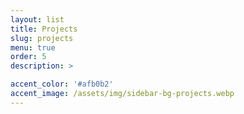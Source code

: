 ```yaml
---
layout: list
title: Projects
slug: projects
menu: true
order: 5
description: >

accent_color: '#afb0b2'
accent_image: /assets/img/sidebar-bg-projects.webp
---
```

